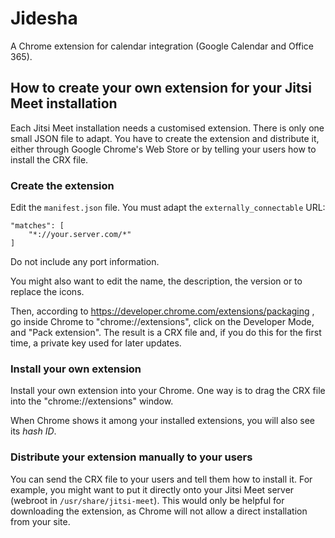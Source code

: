 Jidesha
=======

A Chrome extension for calendar integration (Google Calendar and Office 365).

## How to create your own extension for your Jitsi Meet installation

Each Jitsi Meet installation needs a customised extension.
There is only one small JSON file to adapt. You have
to create the extension and distribute it, either through
Google Chrome's Web Store or by telling your users how to
install the CRX file.

### Create the extension

Edit the `manifest.json` file. You must adapt the `externally_connectable`
URL:

    "matches": [
        "*://your.server.com/*"
    ]

Do not include any port information.

You might also want to edit the name, the description, the version or
to replace the icons.

Then, according to https://developer.chrome.com/extensions/packaging ,
go inside Chrome to "chrome://extensions", click on the Developer Mode,
and "Pack extension". The result is a CRX file and, if you do this for
the first time, a private key used for later updates.

### Install your own extension

Install your own extension into your Chrome. One way is to drag the
CRX file into the "chrome://extensions" window.

When Chrome shows it among your installed extensions,
you will also see its *hash ID*.

### Distribute your extension manually to your users

You can send the CRX file to your users and tell them how to
install it. For example, you might want to put it
directly onto your Jitsi Meet server (webroot in `/usr/share/jitsi-meet`).
This would only be helpful for downloading the extension, as
Chrome will not allow a direct installation from your site.
